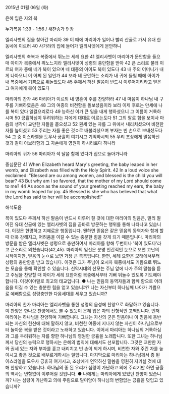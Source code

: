 2015년 01월 06일 (화)

은혜 입은 자의 복



누가복음 1:39 - 1:56 / 새찬송가 9 장


엘리사벳의 집을 찾아간 마리아
39 이 때에 마리아가 일어나 빨리 산골로 가서 유대 한 동네에 이르러 40 사가랴의 집에 들어가 엘리사벳에게 문안하니 

엘리사벳의 축복과 복중에서 뛰노는 세례 요한
41 엘리사벳이 마리아가 문안함을 들으매 아이가 복중에서 뛰노느지라 엘리사벳이 성령의 충만함을 받아 42 큰 소리로 불러 이르되 여자 중에 네가 복이 있으며 네 태중의 아이도 복이 있도다 43 내 주의 어머니가 내게 나아오니 이 어찌 된 일인가 44 보라 네 문안하는 소리가 내 귀에 들릴 때에 아이가 내 복중에서 기쁨으로 뛰놀았도다 45 주께서 하신 말씀이 반드시 이루어지리라고 믿은 그 여자에게 복이 있도다

마리아의 찬가
46 마리아가 이르되 내 영혼이 주를 찬양하라 47 내 마음이 하나님 내 구주를 기뻐하였음은 48 그의 여종의 비천함을 돌보셨음이라 보라 이제 후로는 만세에 나를 복이 있다 일컬으리로다 49 능하신 이가 큰 일을 내게 행하셨으니 그 이름이 거룩하시며 50 긍휼하심이 두려워하는 자에게 대대로 이르는도다 51 그의 팔로 힘을 보이사 마음의 생각이 교만한 자들을 흩으셨고 52 권세 있는 자를 그 위에서 내리치셨으며 비천한 자를 높이셨고 53 주리는 자를 좋은 것ㅇ로 배불리셨으며 부자는 빈 손으로 보내셨도다 54 그 중 이스라엘을 도우사 긍휼히 여기시고 기억하시되 55 우리 조상에게 말씀하신 것과 같이 아브라함과 그 자손에게 영원히 하시리로다 하니라 

마리아의 귀가
56 마리아가 석 달쯤 함께 있다가 집으로 돌아가니라

중심문단
41 When Elizabeth heard Mary's greeting, the baby leaped in her womb, and Elizabeth was filled with the Holy Spirit. 42 In a loud voice she exclaimed: "Blessed are ou among women, and blessed is the child you will bear? 43 But why am I so favored, that the mother of my Lord should come to me? 44 As soon as the sound of your greeting reached my ears, the baby in my womb leaped for joy. 45 Blessed is she who has believed that what the Lord has said to her will be accomplished!"

해석도움





복이 있도다
주께서 하신 말씀이 반드시 이루어 질 것에 대한 마리아의 믿음은, 멀리 떨어진 유대 산골에 있는 엘리사벳의 집을 곧바로 방문하는 행위를 통해 나타나고 있습니다. 이것은 현명하고 지혜로운 행동입니다. 왠하면 믿음은 같은 믿음의 동역자와 함께 할 때 더욱 강해지고, 어려움을 이길 수 있는 충분한 힘을 갖게 되기 때문입니다. 마리아의 방문을 받은 엘리사벳은 성령으로 충만하여서 마리아를 향해 두번이나 '복이 있도다'라고 큰소리로 외쳤습니다(42,45). 마리아의 임신은 분명 인간적인 눈으로 보면 고난의 시작이지만, 믿음의 눈ㅇ로 보면 가장 큰 축복입니다. 한편, 세례 요한은 모태에서부터 성령의 충만함을 받고 있습니다. 이것은 그가 주님이 오시자 복중에서도 기쁨으로 뛰노는 모습을 통해 확인할 수 있습니다. 신약시대의 산모는 주님 앞에 나가 주의 말씀을 듣고 주님을 찬양할 때 아이가 세례 요한처럼 복중에서부터 기뻐 뛰놀수 있도록 기도해야 합니다. 이것이야말로 최고의 태교입니다.
● 나는 믿음의 동역자들과 함께 함으로 어려움을 이길 수 있는 충분한 힘을 얻고 있습니까? 나는 자신부터 하나님께 나아가 기쁨으로 예배함으로 성령충만한 다음세대를 세우고 있습니까?

마리아의 찬가
마리아는 엘리사벳을 통한 성령의 음성에 찬양으로 화답하고 있습니다. 이 찬양은 한나으 찬양에서도 볼 수 있듯이 은혜 입은 자의 전형적인 고백입니다. 먼저 마리아는 하나님을 찬양하며 기뻐합니다. 그녀는 자신의 굳은 믿음이나 이 믿음에 동반되는 자신의 헌신에 대해 말하지 않고, 비천한 여종에 지나지 않는 자신이 하나님으로부터 놀아운 복을 받은 것이라고 노래하고 있습니다. 이어서 마리아는 하나님의 거룩하심과 그를 두려워하는 자를 향한 하나님의 영원한 긍휼을 노래합니다. 또한 그녀는 하나님께서 당신의 능력으로 행하시는 은혜의 법칙에 대해서도 선포합니다. 그것은 교만한 자와 권세 있는 자와 부자를 흩고 내리치고 빈 손이 되게 하시며, 비천한 자와 주린 자를 높이시고 좋은 것으로 배부르게하시는 일입니다. 마지막으로 마리아는 하나님께서 종 된 이스라엘을 도우사 긍휴히 여기시고, 조상에게 언약하신 말씀을 영원히 지키실 것에 대해 찬양하고 있습니다. 하나님의 종 된 우리가 심령이 가난하고 의에 주리기만 하면 긍휼의 역사는 변함없이 이루어질 것입니다.
● 나에게는 마리아에게 있었던 찬양이 있습니까? 나는 심령이 가난하고 의에 주림으로 말미암아 하나님의 변함없는 긍휼을 덧입고 있습니까?